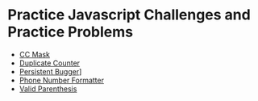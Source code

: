 # Practice Javascript Challenges and Practice Problems

- [CC Mask](https://github.com/jcnghm/Javascript_Challenges/blob/master/ccMask.js)
- [Duplicate Counter](https://github.com/jcnghm/Javascript_Challenges/blob/master/countingDuplicates.js)
- [Persistent Bugger](https://github.com/jcnghm/Javascript_Challenges/blob/master/persistentBugger.js)]
- [Phone Number Formatter](https://github.com/jcnghm/Javascript_Challenges/blob/master/phoneNumberFormatter.js)
- [Valid Parenthesis](https://github.com/jcnghm/Javascript_Challenges/blob/master/validParenth.js)